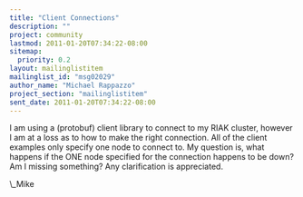 ```yaml
---
title: "Client Connections"
description: ""
project: community
lastmod: 2011-01-20T07:34:22-08:00
sitemap:
  priority: 0.2
layout: mailinglistitem
mailinglist_id: "msg02029"
author_name: "Michael Rappazzo"
project_section: "mailinglistitem"
sent_date: 2011-01-20T07:34:22-08:00
---
```



I am using a (protobuf) client library to connect to my RIAK cluster, however I 
am at a loss as to how to make the right connection. All of the client examples 
only specify one node to connect to. My question is, what happens if the ONE 
node specified for the connection happens to be down? Am I missing something? 
Any clarification is appreciated.

\\_Mike
